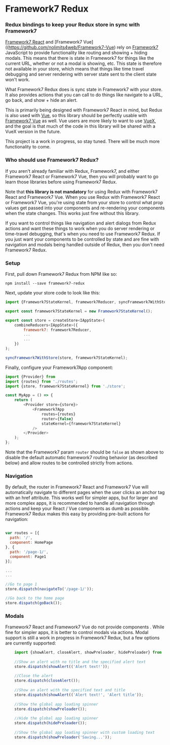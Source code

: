 # Framework7 Redux
### Redux bindings to keep your Redux store in sync with Framework7

[Framework7 React](https://github.com/bencompton/framework7-react) and [Framework7 Vue]((https://github.com/nolimits4web/Framework7-Vue) rely on [Framework7](https://github.com/nolimits4web/Framework7) JavaScript to provide functionality like routing and showing + hiding modals. This means that there is state in Framework7 for things like the current URL, whether or not a modal is showing, etc. This state is therefore not available in your store, which means that things like time travel debugging and server rendering with server state sent to the client state won't work.

What Framework7 Redux does is sync state in Framework7 with your store. It also provides actions that you can call to do things like navigate to a URL, go back, and show + hide an alert.

This is primarily being designed with Framework7 React in mind, but Redux is also used with [Vue](https://vuejs.org), so this library should be perfectly usable with [Framework7 Vue](https://github.com/nolimits4web/Framework7-Vue) as well. Vue users are more likely to want to use [VueX](https://github.com/vuejs/vuex), and the goal is that much of the code in this library will be shared with a VueX version in the future.

This project is a work in progress, so stay tuned. There will be much more functionality to come.

### Who should use Framework7 Redux?

If you aren't already familiar with Redux, Framework7, and either Framework7 React or Framework7 Vue, then you will probably want to go learn those libraries before using Framework7 Redux.

Note that **this library is not mandatory** for using Redux with Framework7 React and Framework7 Vue. When you use Redux with Framework7 React or Framework7 Vue, you're using state from your store to control what prop values get passed into your components and re-rendering your components when the state changes. This works just fine without this library.

If you want to control things like navigation and alert dialogs from Redux actions and want these things to work when you do server rendering or time-travel debugging, that's when you need to use Framework7 Redux. If you just want your components to be controlled by state and are fine with navigation and modals being handled outside of Redux, then you don't need Framework7 Redux.

### Setup

First, pull down Framework7 Redux from NPM like so:

```
npm install --save framework7-redux
```

Next, update your store code to look like this:

```javascript
import {Framework7StateKernel, framework7Reducer, syncFramework7WithStore} from 'framework7-redux';

export const framework7StateKernel = new Framework7StateKernel();

export const store = createStore<IAppState>(
    combineReducers<IAppState>({
        framework7: framework7Reducer,
		...
		...
	})
);

syncFramework7WithStore(store, framework7StateKernel);
```

Finally, configure your Framework7App component:

```javascript
import {Provider} from 
import {routes} from './routes';
import {store, framework7StateKernel} from './store';

const MyApp = () => {
    return (
        <Provider store={store}>
            <Framework7App
                routes={routes}                
                router={false}
				stateKernel={framework7StateKernel}
			/>
		</Provider>
	);
};
```

Note that the Framework7 param `router` should be `false` as shown above to disable the default automatic framework7 routing behavior (as described below) and allow routes to be controlled strictly from actions.

### Navigation

By default, the router in Framework7 React and Framework7 Vue will automatically navigate to different pages when the user clicks an anchor tag with an href attribute. This works well for simpler apps, but for larger and more complex apps, it is recommended to handle all navigation through actions and keep your React / Vue components as dumb as possible. Framework7 Redux makes this easy by providing pre-built actions for navigation:

```javascript

var routes = [{
  path: '/',
  component: HomePage
}, {
  path: '/page-1/',
  component: Page1
}];

...
...

//Go to page 1
store.dispatch(navigateTo('/page-1/'));

//Go back to the home page
store.dispatch(goBack());
```

### Modals

Framework7 React and Framework7 Vue do not provide components . While fine for simpler apps, it is better to control modals via actions. Modal support is still a work in progress in Framework7 Redux, but a few options are currently supported:

```javascript
	import {showAlert, closeAlert, showPreloader, hidePreloader} from 'framework7-redux'
	
	//Show an alert with no title and the specified alert text
	store.dispatch(showAlert(('Alert text!'));
	
	//Close the alert
	store.dispatch(closeAlert());
	
	//Show an alert with the specified text and title
	store.dispatch(showAlert(('Alert text!', 'Alert title'));
	
	//Show the global app loading spinner
	store.dispatch(showPreloader());
	
	//Hide the global app loading spinner
	store.dispatch(hidePreloader());
	
	//Show the global app loading spinner with custom loading text
	store.dispatch(showPreloader('Saving...'));	
```
